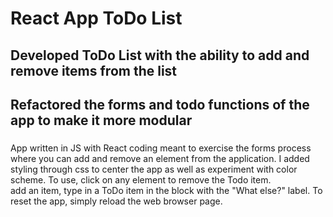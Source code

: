 # React App ToDo List

##  Developed ToDo List with the ability to add and remove items from the list
##  Refactored the forms and todo functions of the app to make it more modular

###
App written in JS with React coding meant to exercise the forms process where you can add
and remove an element from the application.  I added styling through css to center the app
as well as experiment with color scheme.  To use, click on any element to remove the Todo item.  
add an item, type in a ToDo item in the block with the "What else?" label.  To reset the app, 
simply reload the web browser page. 

### 
